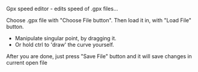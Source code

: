 Gpx speed editor - edits speed of .gpx files...

Choose .gpx file with "Choose File button". Then load it in, with "Load File" button.  
- Manipulate singular point, by dragging it.  
- Or hold ctrl to 'draw' the curve yourself.

After you are done, just press "Save File" button and it will save changes in current open file